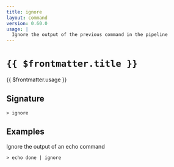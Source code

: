 ```yaml
---
title: ignore
layout: command
version: 0.60.0
usage: |
  Ignore the output of the previous command in the pipeline
---
```


# `{{ $frontmatter.title }}`

<div style='white-space: pre-wrap;'>{{ $frontmatter.usage }}</div>

## Signature

```> ignore ```

## Examples

Ignore the output of an echo command
```shell
> echo done | ignore
```
